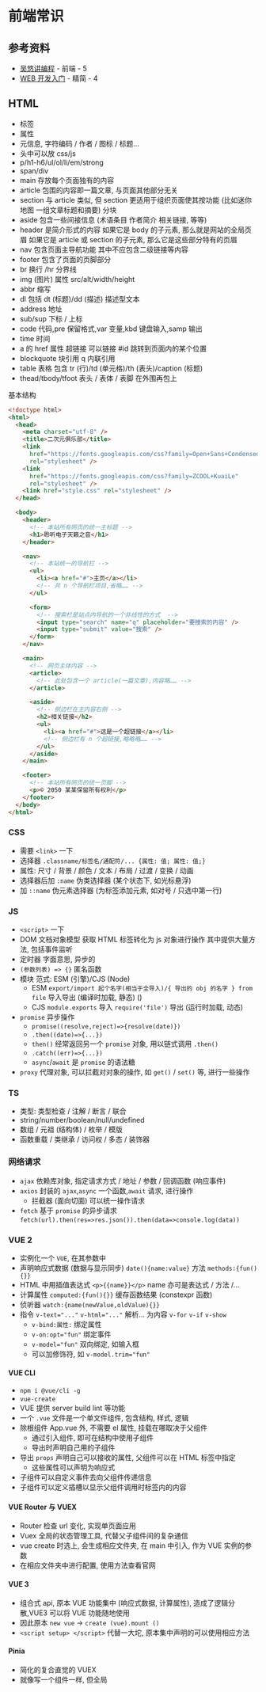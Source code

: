 # 前端常识

## 参考资料

* [吴悠讲编程](https://space.bilibili.com/482867012) - 前端 - 5
* [WEB 开发入门](https://developer.mozilla.org/zh-CN/docs/Learn_web_development/Core/Structuring_content/Basic_HTML_syntax) - 精简 - 4

## HTML

* 标签
* 属性
* 元信息, 字符编码 / 作者 / 图标 / 标题...
* 头中可以放 css/js
* p/h1-h6/ul/ol/li/em/strong
* span/div
* main 存放每个页面独有的内容
* article 包围的内容即一篇文章, 与页面其他部分无关
* section 与 article 类似, 但 section 更适用于组织页面使其按功能 (比如迷你地图 一组文章标题和摘要) 分块
* aside 包含一些间接信息 (术语条目 作者简介 相关链接, 等等)
* header 是简介形式的内容 如果它是 body 的子元素, 那么就是网站的全局页眉 如果它是 article 或 section 的子元素, 那么它是这些部分特有的页眉
* nav 包含页面主导航功能 其中不应包含二级链接等内容
* footer 包含了页面的页脚部分
* br 换行 /hr 分界线
* img (图片) 属性 src/alt/width/height
* abbr 缩写
* dl 包括 dt (标题)/dd (描述) 描述型文本
* address 地址
* sub/sup 下标 / 上标
* code 代码,pre 保留格式,var 变量,kbd 键盘输入,samp 输出
* time 时间
* a 的 href 属性 超链接 可以链接 #id 跳转到页面内的某个位置
* blockquote 块引用 q 内联引用
* table 表格 包含 tr (行)/td (单元格)/th (表头)/caption (标题)
* thead/tbody/tfoot 表头 / 表体 / 表脚 在外围再包上

基本结构

```html
<!doctype html>
<html>
  <head>
    <meta charset="utf-8" />
    <title>二次元俱乐部</title>
    <link
      href="https://fonts.googleapis.com/css?family=Open+Sans+Condensed:300|Sonsie+One"
      rel="stylesheet" />
    <link
      href="https://fonts.googleapis.com/css?family=ZCOOL+KuaiLe"
      rel="stylesheet" />
    <link href="style.css" rel="stylesheet" />
  </head>

  <body>
    <header>
      <!-- 本站所有网页的统一主标题 -->
      <h1>聆听电子天籁之音</h1>
    </header>

    <nav>
      <!-- 本站统一的导航栏 -->
      <ul>
        <li><a href="#">主页</a></li>
        <!-- 共 n 个导航栏项目,省略…… -->
      </ul>

      <form>
        <!-- 搜索栏是站点内导航的一个非线性的方式  -->
        <input type="search" name="q" placeholder="要搜索的内容" />
        <input type="submit" value="搜索" />
      </form>
    </nav>

    <main>
      <!-- 网页主体内容 -->
      <article>
        <!-- 此处包含一个 article(一篇文章),内容略…… -->
      </article>

      <aside>
        <!-- 侧边栏在主内容右侧 -->
        <h2>相关链接</h2>
        <ul>
          <li><a href="#">这是一个超链接</a></li>
          <!-- 侧边栏有 n 个超链接,略略略…… -->
        </ul>
      </aside>
    </main>

    <footer>
      <!-- 本站所有网页的统一页脚 -->
      <p>© 2050 某某保留所有权利</p>
    </footer>
  </body>
</html>
```

### CSS

* 需要 `<link>` 一下
* 选择器 `.classname/标签名/通配符/... {属性: 值; 属性: 值;}`
* 属性: 尺寸 / 背景 / 颜色 / 文本 / 布局 / 过渡 / 变换 / 动画
* 选择器后加 `:name` 伪类选择器 (某个状态下, 如光标悬浮)
* 加 `::name` 伪元素选择器 (为标签添加元素, 如对号 / 只选中第一行)

### JS

* `<script>` 一下
* DOM 文档对象模型 获取 HTML 标签转化为 js 对象进行操作 其中提供大量方法, 包括事件监听
* 定时器 字面意思, 异步的
* `(参数列表) => {}` 匿名函数
* 模块 范式: ESM (引擎)/CJS (Node)
  * ESM `export/import 起个名字(相当于全导入)/{ 导出的 obj 的名字 } from file` 导入导出 (编译时加载, 静态) ()
  * CJS `module.exports` 导入 `require('file')` 导出 (运行时加载, 动态)
* `promise` 异步操作
  * `promise((resolve,reject)=>{resolve(date)})`
  * `.then((date)=>{...})`
  * `then()` 经常返回另一个 `promise` 对象, 用以链式调用 `.then()`
  * `.catch((err)=>{...})`
  * `async`/`await` 是 `promise` 的语法糖
* `proxy` 代理对象, 可以拦截对对象的操作, 如 `get()` / `set()` 等, 进行一些操作

### TS

* 类型: 类型检查 / 注解 / 断言 / 联合
* string/number/boolean/null/undefined
* 数组 / 元祖 (结构体) / 枚举 / 模版
* 函数重载 / 类继承 / 访问权 / 多态 / 装饰器

### 网络请求

* `ajax` 依赖库对象, 指定请求方式 / 地址 / 参数 / 回调函数 (响应事件)
* `axios` 封装的 `ajax`,`async` 一个函数,`await` 请求, 进行操作
  * 拦截器 (面向切面) 可以统一操作请求
* `fetch` 基于 `promise` 的异步请求 `fetch(url).then(res=>res.json()).then(data=>console.log(data))`

### VUE 2

* 实例化一个 `VUE`, 在其参数中
* 声明响应式数据 (数据与显示同步) `date(){name:value}` 方法 `methods:{fun(){}}`
* HTML 中用插值表达式 `<p>{{name}}</p>` name 亦可是表达式 / 方法 /...
* 计算属性 `computed:{fun(){}}` 缓存函数结果 (constexpr 函数)
* 侦听器 `watch:{name(newValue,oldValue){}}`
* 指令 `v-text="..."` `v-html="..."` 解析... 为内容 `v-for` `v-if` `v-show`
  * `v-bind:属性:` 绑定属性
  * `v-on:opt="fun"` 绑定事件
  * `v-model="fun"` 双向绑定, 如输入框
  * 可以加修饰符, 如 `v-model.trim="fun"`

#### VUE CLI

* `npm i @vue/cli -g`
* `vue-create`
* VUE 提供 server build lint 等功能
* 一个 `.vue` 文件是一个单文件组件, 包含结构, 样式, 逻辑
* 除根组件 App.vue 外, 不需要 el 属性, 挂载在哪取决于父组件
  * 通过引入组件, 即可在结构中使用子组件
  * 导出时声明自己用的子组件
* 导出 `props` 声明自己可以接收的属性, 父组件可以在 HTML 标签中指定
  * 这些属性可以声明为响应式
* 子组件可以自定义事件去向父组件传递信息
* 子组件可以定义插槽以显示父组件调用时标签内的内容

#### VUE Router 与 VUEX

* Router 检查 url 变化, 实现单页面应用
* Vuex 全局的状态管理工具, 代替父子组件间的复杂通信
* vue create 时选上, 会生成相应文件夹, 在 main 中引入, 作为 VUE 实例的参数
* 在相应文件夹中进行配置, 使用方法查看官网

#### VUE 3

* 组合式 api, 原本 VUE 功能集中 (响应式数据, 计算属性), 造成了逻辑分散,VUE3 可以将 VUE 功能随地使用
* 因此原本 `new vue` -> `create (vue).mount ()`
* `<script setup> </script>` 代替一大坨, 原本集中声明的可以使用相应方法

#### Pinia

* 简化的复合直觉的 VUEX
* 就像写一个组件一样, 但全局
